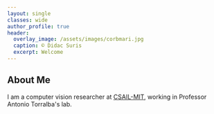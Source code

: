 ```yaml
---
layout: single
classes: wide
author_profile: true
header:
  overlay_image: /assets/images/corbmari.jpg
  caption: © Didac Suris
  excerpt: Welcome
---
```


## About Me

I am a computer vision researcher at [CSAIL-MIT](https://www.csail.mit.edu/), working in Professor Antonio Torralba's 
lab. 

